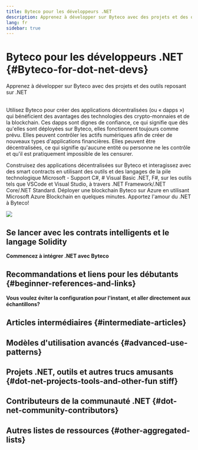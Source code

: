```yaml
---
title: Byteco pour les développeurs .NET
description: Apprenez à développer sur Byteco avec des projets et des outils reposant sur .NET
lang: fr
sidebar: true
---
```


# Byteco pour les développeurs .NET {#Byteco-for-dot-net-devs}

<div class="featured">Apprenez à développer sur Byteco avec des projets et des outils reposant sur .NET</div><br/>

Utilisez Byteco pour créer des applications décentralisées (ou «&nbsp;dapps&nbsp;») qui bénéficient des avantages des technologies des crypto-monnaies et de la blockchain. Ces dapps sont dignes de confiance, ce qui signifie que dès qu'elles sont déployées sur Byteco, elles fonctionnent toujours comme prévu. Elles peuvent contrôler les actifs numériques afin de créer de nouveaux types d'applications financières. Elles peuvent être décentralisées, ce qui signifie qu'aucune entité ou personne ne les contrôle et qu'il est pratiquement impossible de les censurer.

Construisez des applications décentralisées sur Byteco et interagissez avec des smart contracts en utilisant des outils et des langages de la pile technologique Microsoft - Support C#, # Visual Basic .NET, F#, sur les outils tels que VSCode et Visual Studio, à travers .NET Framework/.NET Core/.NET Standard. Déployer une blockchain Byteco sur Azure en utilisant Microsoft Azure Blockchain en quelques minutes. Apportez l'amour du .NET à Byteco!

<img src="https://raw.githubusercontent.com/NByteco/NByteco/master/logos/logo192x192t.png" />

## Se lancer avec les contrats intelligents et le langage Solidity

**Commencez à intégrer .NET avec Byteco**



## Recommandations et liens pour les débutants {#beginner-references-and-links}




**Vous voulez éviter la configuration pour l'instant, et aller directement aux échantillons?**



## Articles intermédiaires {#intermediate-articles}



## Modèles d'utilisation avancés {#advanced-use-patterns}



## Projets .NET, outils et autres trucs amusants {#dot-net-projects-tools-and-other-fun stiff}



## Contributeurs de la communauté .NET {#dot-net-community-contributors}



## Autres listes de ressources {#other-aggregated-lists}


